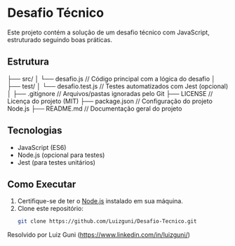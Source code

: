 # Desafio Técnico

Este projeto contém a solução de um desafio técnico com JavaScript, estruturado seguindo boas práticas.

## Estrutura

├── src/
│   └── desafio.js           // Código principal com a lógica do desafio
│
├── test/
│   └── desafio.test.js      // Testes automatizados com Jest (opcional)
│
├── .gitignore               // Arquivos/pastas ignoradas pelo Git
├── LICENSE                  // Licença do projeto (MIT)
├── package.json             // Configuração do projeto Node.js
├── README.md                // Documentação geral do projeto

## Tecnologias
- JavaScript (ES6)
- Node.js (opcional para testes)
- Jest (para testes unitários)

## Como Executar

1. Certifique-se de ter o [Node.js](https://nodejs.org/) instalado em sua máquina.
2. Clone este repositório:
   ```bash
   git clone https://github.com/Luizguni/Desafio-Tecnico.git

Resolvido por Luiz Guni (https://www.linkedin.com/in/luizguni/)
